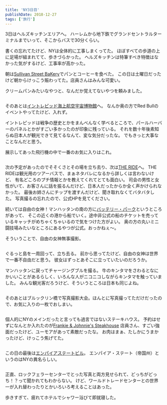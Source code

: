 ```yaml
---
title: 'NY3日目'
publishDate: 2018-12-27
tags: ['旅行']
---
```


3日はヘルズキッチンエリアへ。
ハーレムから地下鉄でグランドセントラルターミナルまでいって、そこからバスで30分くらい。

書くの忘れてたけど、NYは全体的に工事しまくってた。
ほぼすべての歩道の上に足場が組まれてて、歩きづらかった。
ヘルズキッチンは特筆すべき特徴はなかった気がするけど、工事率が高かった。

朝は[Sullivan Street BaKery](https://www.google.com/maps/place//data=!4m2!3m1!1s0x89c25851d7f66eed:0x5c54863a6515f55b?authuser=0&hl=ja&gl=jp)でパンとコーヒーを食べた。
この日は土曜日だったけど朝からけっこう賑わってた。店員さんはみんな可愛い。

クリームパンみたいなやつと、なんだか覚えてないやつを頼みました。

<div class="img"><img src="/blog/images/10/1.jpg" alt=""></div>

そのあとは[イントレピッド海上航空宇宙博物館](https://www.google.com/maps/place/%E3%82%A4%E3%83%B3%E3%83%88%E3%83%AC%E3%83%94%E3%83%83%E3%83%89%E6%B5%B7%E4%B8%8A%E8%88%AA%E7%A9%BA%E5%AE%87%E5%AE%99%E5%8D%9A%E7%89%A9%E9%A4%A8/@40.7645266,-74.0017963,17z/data=!3m1!4b1!4m5!3m4!1s0x89c2584ed560199f:0x22362b652743ff1!8m2!3d40.7645266!4d-73.9996076?authuser=0&hl=ja)へ。
なんか奥の方でRed Bullのイベントやってたけど、入れず。

イントレピッドは戦争の歴史とかをまんべんなく学べるところで、パールハーバーのパネルとかがすごい多かったのが印象に残っている。
それを数十年後素知らぬ日本人が観光できて見てるなんて、変な気分だったな。
でもきっと大事なことなんだと思う。

展示してあった飛行機の中で一番のお気に入りはこれ。

<div class="img"><img src="/blog/images/10/2.jpg" alt=""></div>

次の予定があったのでそそくさとその場を立ち去り、次は[THE RIDE](https://experiencetheride.com/)へ。
THE RIDEは観光用のツアーバスで、まぁネタバレになるから詳しくは言わないけど、
有名どころのプチ情報とかを教えてくれてとても面白い。
司会の男性と女性がいて、お客さんに話を振るんだけど、日本人だったからか全く声かけられなかった。
最後お姉さんにチップを渡すんだけど、聞き取れなくてバタバタした。
写真撮るの忘れたので、公式HPを見てください。

続いては自由の女神！マンハッタンの南の方に[バッテリー・パーク](https://www.google.com/maps/place/@40.7043214,-74.0190756,17z/data=!4m13!1m7!3m6!1s0x89c25a1190aeccd5:0x5f673e7b53410dc9!2zQmF0dGVyeSBQbCwgTmV3IFlvcmssIE5ZLCDjgqLjg6Hjg6rjgqvlkIjooYblm70!3b1!8m2!3d40.7068846!4d-74.0175505!3m4!1s0x89c25a12f88ba2ad:0xbe70465e98439c12!8m2!3d40.7032774!4d-74.0170276?authuser=0&hl=ja)というところがあって、
そこの近くの港から船でいく。途中非公式の船のチケットを売っているキャッチがめちゃくちゃいるので気をつけた方がよい。
奥の方の丸いミニ闘技場みたいなところにあるやつが公式。おっかねぇ〜。

そういうことで、自由の女神無事撮影。

<div class="img"><img src="/blog/images/10/3.jpg" alt=""></div>

ぐるっと島を一周回って、立ち去る。
前から思ってたけど、自由の女神は世界で一番不自由だと思う。
彼女はずっとあそこに立っていたいのだろうか。

マンハッタンに戻ってチャージングブルを撮る。
牛のキンタマをさわるとなにかいいことがあるらしく、いろんな人がニコニコしながらキンタマを触っていました。
みんな観光客だろうけど、そういうところは日本も同じよね。

<div class="img"><img src="/blog/images/10/4.jpg" alt=""></div>

そのあとはブルックリン橋で写真撮影大会。ほんとに写真撮ってただけだったので、お気に入りの一枚でおしまい。

<div class="img"><img src="/blog/images/10/5.jpg" alt=""></div>

個人的にNYのメインだったと言っても過言ではないステーキハウス。
予約はせずになんとか入れたのが[Frankie & Johnnie's Steakhouse](https://www.google.com/maps/place//data=!4m2!3m1!1s0x89c258546e475fb5:0xac520743a29f13b?authuser=0&hl=ja&gl=jp)
店員さん、すごい強面だったけど、ユーモアがあって素敵だったな。
お肉はまぁ、たしかにうまかったけど、けっこう焦げてた。

<div class="img"><img src="/blog/images/10/6.jpg" alt=""></div>

この日の最後は[エンパイアステートビル](https://www.google.com/maps/place/@40.7484405,-73.9878531,17z/data=!3m1!4b1!4m5!3m4!1s0x89c259a9b3117469:0xd134e199a405a163!8m2!3d40.7484405!4d-73.9856644)。
エンパイア・ステート（帝国州）というのはNYの異名らしい。

<div class="img"><img src="/blog/images/10/7.jpg" alt=""></div>

正直、ロックフェラーセンターでとった写真と両方見せられて、どっちがどっち！？って聞かれてもわからない。
けど、ワールドトレードセンターとの世界一が入れ替わったりとかいろいろ考えることはあった。

歩きすぎて、疲れてホテルでシャワー浴びて即就寝した。
